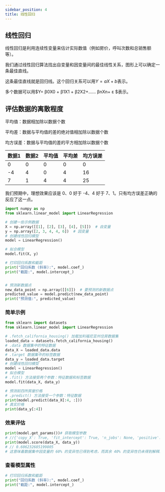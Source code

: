 ```yaml
---
sidebar_position: 4
title: 线性回归
---
```


## 线性回归

线性回归是利用连续性变量来估计实际数值（例如房价，呼叫次数和总销售额等）。

我们通过线性回归算法找出自变量和因变量间的最佳线性关系，图形上可以确定一条最佳直线。

这条最佳直线就是回归线。这个回归关系可以用$Y=aX+b$表示。

多个数据可以用$Y= β0X0 + β1X1 + β2X2+…… βnXn+ ε $表示。

## 评估数据的离散程度

平均值：数据相加除以数据个数

平均差：数据与平均值的差的绝对值相加除以数据个数

均方误差：数据与平均值的差的平方相加除以数据个数

| 数据1 | 数据2 | 平均值 | 平均差 | 均方误差 |
|--------|--------|--------|--------|----------|
| 0      | 0      | 0      | 0      | 0        |
| -4     | 4      | 0      | 4      | 16       |
| 7      | 1      | 4      | 4      | 25       |

我们预期中，理想效果应该是 0、0 好于 -4、4 好于 7、1。只有均方误差正确的反应了这一点。


```python showLineNumbers
import numpy as np
from sklearn.linear_model import LinearRegression

# 创建一些示例数据
X = np.array([[1], [2], [3], [4], [5]])  # 自变量
y = np.array([2, 3, 4, 4, 6])  # 因变量
# 创建线性回归模型
model = LinearRegression()

# 拟合模型
model.fit(X, y)

# 打印回归系数和截距
print("回归系数 (斜率):", model.coef_)
print("截距:", model.intercept_)


# 预测新数据点
new_data_point = np.array([[6]])  # 要预测的新数据点
predicted_value = model.predict(new_data_point)
print("预测值:", predicted_value)

```

### 简单示例

```python showLineNumbers
from sklearn import datasets
from sklearn.linear_model import LinearRegression

# .fetch_california_housing() 加载加利福尼亚州住房数据集
loaded_data = datasets.fetch_california_housing()
# .data 数据集中的特征数据
data_X = loaded_data.data
# .target 数据集中的标签数据
data_y = loaded_data.target
# 创建线性回归模型
model = LinearRegression()
# 拟合模型
# .fit() 方法接受两个参数：特征数据和标签数据
model.fit(data_X, data_y)

# 预测前四所房屋价格
# .predict() 方法接受一个参数：特征数据
print(model.predict(data_X[:4, :]))
# 真实价格
print(data_y[:4])
```

### 效果评估

```python showLineNumbers
print(model.get_params())# 获取模型参数
# //{'copy_X': True, 'fit_intercept': True, 'n_jobs': None, 'positive': False}
print(model.score(data_X, data_y))
# // 0.606232685199805
# 这意味着数据集中因变量的 60% 的变异性已得到考虑，而其余 40% 的变异性仍未得到解释。
```

### 查看模型属性

```python showLineNumbers
# 打印回归系数和截距
print("回归系数 (斜率):", model.coef_)
print("截距:", model.intercept_)
```
